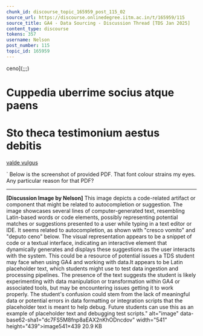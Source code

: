 ```yaml
---
chunk_id: discourse_topic_165959_post_115_02
source_url: https://discourse.onlinedegree.iitm.ac.in/t/165959/115
source_title: GA4 - Data Sourcing - Discussion Thread [TDS Jan 2025]
content_type: discourse
tokens: 357
username: Nelson
post_number: 115
topic_id: 165959
---
```


 ceno](;;;)

# Cuppedia uberrime socius atque paens

# Sto theca testimonium aestus debitis

[valde vulgus](;;;)

`
Below is the screenshot of provided PDF. That font colour strains my eyes. Any particular reason for that PDF?

---

**[Discussion Image by Nelson]** This image depicts a code-related artifact or component that might be related to autocompletion or suggestion. The image showcases several lines of computer-generated text, resembling Latin-based words or code elements, possibly representing potential matches or suggestions presented to a user while typing in a text editor or IDE. It seems related to autocompletion, as shown with "cresco vomito" and "deputo ceno" below. The visual representation appears to be a snippet of code or a textual interface, indicating an interactive element that dynamically generates and displays these suggestions as the user interacts with the system. This could be a resource of potential issues a TDS student may face when using GA4 and working with data.It appears to be Latin placeholder text, which students might use to test data ingestion and processing pipelines. The presence of the text suggests the student is likely experimenting with data manipulation or transformation within GA4 or associated tools, but may be encountering issues getting it to work properly. The student's confusion could stem from the lack of meaningful data or potential errors in data formatting or integration scripts that the placeholder text is meant to help debug. Future students can use this as an example of placeholder text and debugging test scripts." alt="image" data-base62-sha1="dc7FS5M8fnp8aEAX2nKhODncdov" width="541" height="439">image541×439 20.9 KB
